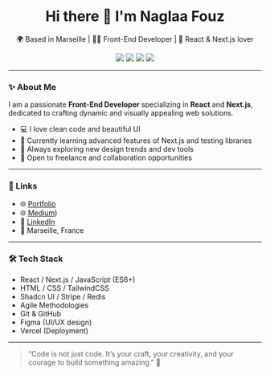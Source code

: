 <h1 align="center">Hi there 👋 I'm Naglaa Fouz</h1>

<p align="center">
  🌍 Based in Marseille | 👩‍💻 Front-End Developer | 💜 React & Next.js lover
</p>

<p align="center">
  <img src="https://img.shields.io/badge/React-61DAFB?style=flat&logo=react&logoColor=black" />
  <img src="https://img.shields.io/badge/Next.js-000000?style=flat&logo=nextdotjs&logoColor=white" />
  <img src="https://img.shields.io/badge/CSS-264de4?style=flat&logo=css3&logoColor=white" />
  <img src="https://img.shields.io/badge/JavaScript-F7DF1E?style=flat&logo=javascript&logoColor=black" />
</p>

---

### ✨ About Me

I am a passionate **Front-End Developer** specializing in **React** and **Next.js**, dedicated to crafting dynamic and visually appealing web solutions.

- 💻 I love clean code and beautiful UI  
- 🌱 Currently learning advanced features of Next.js and testing libraries  
- 🧠 Always exploring new design trends and dev tools  
- 🚀 Open to freelance and collaboration opportunities

---

### 🔗 Links

- 🌐 [Portfolio](https://new-pyrocode.vercel.app/)
- 🌐 [Medium](https://medium.com/@naglaafouz4))  
- 💼 [LinkedIn](https://www.linkedin.com/in/naglaa-fouz-7b42a214a/)  
- 📍 Marseille, France

---

### 🛠️ Tech Stack

- React / Next.js / JavaScript (ES6+)  
- HTML / CSS / TailwindCSS  
- Shadcn UI / Stripe / Redis  
- Agile Methodologies  
- Git & GitHub  
- Figma (UI/UX design)  
- Vercel (Deployment)

---

> “Code is not just code. It’s your craft, your creativity, and your courage to build something amazing.” 🌟
